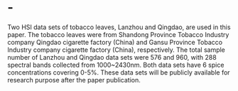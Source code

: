 # -

Two HSI data sets of tobacco leaves, Lanzhou and Qingdao, are used in this paper. The tobacco leaves were from Shandong Province Tobacco Industry company Qingdao cigarette factory (China) and Gansu Province Tobacco Industry company cigarette factory (China), respectively. The total sample number of Lanzhou and Qingdao data sets were 576 and 960, with 288 spectral bands collected from 1000~2430nm. Both data sets have 6 spice concentrations covering 0-5%. These data sets will be publicly available for research purpose after the paper publication.
